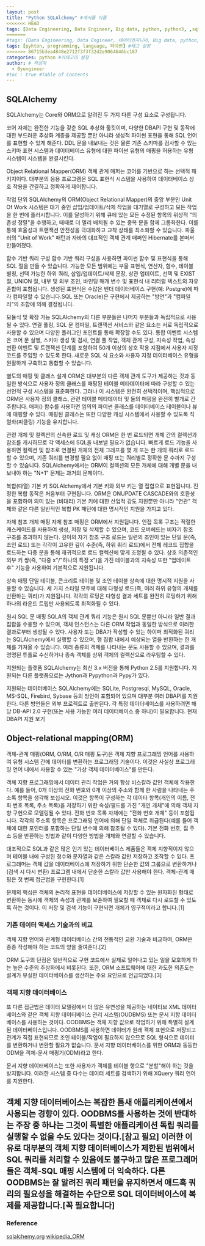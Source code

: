 ```yaml
---
layout: post
title: "Python SQLAlchemy" #게시물 이름
<<<<<<< HEAD
tags: [Data Engineering, Data Engineer, Big data, python, python3, ,sqlalchemy, ORM, ,dbapi, study] #태그 설정
=======
#tags: [Data Engineering, Data Engineer, 데이터엔지니어, Big data, python, python3, ,sqlalchemy, ORM, ,dbapi, study] #태그 설정
tags: [pyhton, programming, language, 파이썬] #태그 설정
>>>>>>> 86715b3ea4848e2712f3f3f32d2e9064646bc187
categories: python #카테고리 설정
author: # 작성자
  - Byungineer
#toc : true #Table of Contents
---
```


## SQLAlchemy

SQLAlchemy는 Core와 ORM으로 알려진 두 가지 다른 구성 요소로 구성됩니다. 

코어 자체는 완전한 기능을 갖춘 SQL 추상화 툴킷이며, 다양한 DBAPI 구현 및 동작에 대한 부드러운 추상화 계층을 제공할 뿐만 아니라 생성적 파이썬 표현을 통해 SQL 언어를 표현할 수 있게 해준다. DDL 문을 내보내는 것은 물론 기존 스키마를 검사할 수 있는 스키마 표현 시스템과 데이터베이스 유형에 대한 파이썬 유형의 매핑을 허용하는 유형 시스템이 시스템을 완결시킨다. 

Object Relational Mapper(ORM) 객체 관계 매퍼는 코어를 기반으로 하는 선택적 패키지이다. 대부분의 응용 프로그램은 SQL 표현식 시스템을 사용하여 데이터베이스 상호 작용을 간결하고 정확하게 제어합니다.


작업 단위
SQLAlchemy의 ORM(Object Relational Mapper)의 중앙 부분인 Unit Of Work 시스템은 대기 중인 삽입/업데이트/삭제 작업을 대기열로 구성하고 모든 작업을 한 번에 플러시합니다. 이를 달성하기 위해 큐에 있는 모든 수정된 항목의 위상적 "의존성 정렬"을 수행하고, 때때로 더 멀리 배치될 수 있는 중복 문을 함께 그룹화한다. 이를 통해 효율성과 트랜잭션 안전성을 극대화하고 교착 상태를 최소화할 수 있습니다. 파울러의 "Unit of Work" 패턴과 자바의 대표적인 객체 관계 매퍼인 Hibernate를 본떠서 만들어졌다.

함수 기반 쿼리 구성
함수 기반 쿼리 구성을 사용하면 파이썬 함수 및 표현식을 통해 SQL 절을 만들 수 있습니다. 가능한 모든 범위에는 부울 표현식, 연산자, 함수, 테이블 별칭, 선택 가능한 하위 쿼리, 삽입/업데이트/삭제 문장, 상관 업데이트, 선택 및 EXIST 절, UNION 절, 내부 및 외부 조인, 바인딩 매개 변수 및 표현식 내 리터럴 텍스트의 자유 혼합이 포함됩니다. 생성된 표현식은 수많은 벤더 데이터베이스 구현(예: Postgre)에 따라 컴파일할 수 있습니다.SQL 또는 Oracle)은 구현에서 제공하는 "방언"과 "컴파일러"의 조합에 의해 결정됩니다.

모듈식 및 확장 가능
SQLAlchemy의 다른 부분들은 나머지 부분들과 독립적으로 사용될 수 있다. 연결 풀링, SQL 문 컴파일, 트랜잭션 서비스와 같은 요소는 서로 독립적으로 사용할 수 있으며 다양한 플러그인 포인트를 통해 확장할 수도 있다. 통합 이벤트 시스템은 코어 문 실행, 스키마 생성 및 검사, 연결 풀 작업, 객체 관계 구성, 지속성 작업, 속성 변환 이벤트 및 트랜잭션 단계를 포함하여 50개 이상의 상호 작용 지점에서 사용자 지정 코드를 주입할 수 있도록 한다. 새로운 SQL 식 요소와 사용자 지정 데이터베이스 유형을 원활하게 구축하고 통합할 수 있습니다.


별도의 매핑 및 클래스 설계
ORM은 대부분의 다른 객체 관계 도구가 제공하는 것과 동일한 방식으로 사용자 정의 클래스를 매핑된 테이블 메타데이터에 따라 구성할 수 있는 선언적 구성 시스템을 표준화한다. 그러나 이 시스템은 완전히 선택적이며, 핵심적으로 ORM은 사용자 정의 클래스, 관련 테이블 메타데이터 및 둘의 매핑을 완전히 별개로 간주합니다. 매퍼() 함수를 사용하면 임의의 파이썬 클래스를 데이터베이스 테이블이나 뷰에 매핑할 수 있다. 매핑된 클래스는 또한 다양한 캐싱 시스템에서 사용할 수 있도록 직렬화(피클링) 기능을 유지합니다.

관련 개체 및 컬렉션의 신속한 로드 및 캐싱
ORM은 한 번 로드되면 개체 간의 컬렉션과 참조를 캐시하므로 각 액세스에 SQL을 내보낼 필요가 없습니다. 빠르게 로드 기능을 사용하면 컬렉션 및 참조로 연결된 개체의 전체 그래프를 몇 개 또는 한 개의 쿼리로 로드할 수 있으며, 기존 쿼리를 변경할 필요 없이 매핑 또는 쿼리별로 정확한 문 수까지 구성할 수 있습니다. SQLAlchemy에서는 ORM이 컬렉션의 모든 개체에 대해 개별 문을 내보내야 하는 "N+1" 문제는 과거의 문제이다.

복합(다열) 기본 키
SQLAlchemy에서 기본 키와 외부 키는 열 집합으로 표현됩니다. 진정한 복합 동작은 처음부터 구현됩니다. ORM은 ONUPDATE CASCADE와의 호환성을 포함하여 의미 있는 (비대리) 기본 키에 대한 산업적 강도 지원뿐만 아니라 "연관" 객체와 같은 다른 일반적인 복합 PK 패턴에 대한 명시적인 지원을 가지고 있다.

자체 참조 개체 매핑
자체 참조 매핑은 ORM에서 지원됩니다. 인접 목록 구조는 적절한 캐스케이드를 사용하여 생성, 저장 및 삭제할 수 있으며, 코드 오버헤드는 비자기 참조 구조를 초과하지 않는다. 깊이의 자기 참조 구조 로드는 일련의 조인이 있는 단일 문(즉, 조인 로드) 또는 각각이 고유한 깊이 수준(즉, 하위 쿼리 로드)에서 전체 레코드 집합을 로드하는 다중 문을 통해 재귀적으로 로드 컬렉션에 맞게 조정될 수 있다. 상호 의존적인 외부 키 쌍(즉, "다중 x"/"하나의 특정 x")을 가진 테이블과의 지속성 또한 "업데이트 후" 기능을 사용하여 기본적으로 지원됩니다.

상속 매핑
단일 테이블, 콘크리트 테이블 및 조인 테이블 상속에 대한 명시적 지원을 사용할 수 있습니다. 세 가지 스타일 모두에 대해 다형성 로드(즉, 여러 하위 유형의 개체를 반환하는 쿼리)가 지원됩니다. 각각의 로딩은 다형성 결과 세트를 완전히 로딩하기 위해 하나의 라운드 트립만 사용되도록 최적화될 수 있다.

원시 SQL 문 매핑
SQLA의 객체 관계 쿼리 기능은 원시 SQL 문뿐만 아니라 일반 결과 집합을 수용할 수 있으며, 객체 인스턴스는 다른 ORM 작업과 동일한 방식으로 이러한 결과로부터 생성될 수 있다. 사용자 또는 DBA가 작성할 수 있는 하이퍼 최적화된 쿼리는 SQLAlchemy에서 실행할 수 있으며, 행 집합 내에서 예상되는 열을 반환하는 한 개체를 가져올 수 있습니다. 여러 종류의 객체를 나타내는 문도 사용할 수 있으며, 결과를 명명된 튜플로 수신하거나 종속 객체를 상위 객체의 컬렉션으로 라우팅할 수 있다.


지원되는 플랫폼
SQLAlchemy는 최신 3.x 버전을 통해 Python 2.5를 지원합니다. 지원되는 다른 플랫폼으로는 Jython과 Pypython과 Pypy가 있다.

지원되는 데이터베이스
SQLAlchemy에는 SQLite, Postgresql, MySQL, Oracle, MS-SQL, Firebird, Sybase 등의 방언이 포함되어 있으며 대부분 여러 DBAPI를 지원한다. 다른 방언들은 외부 프로젝트로 출판된다. 각 특정 데이터베이스를 사용하려면 해당 DB-API 2.0 구현(또는 사용 가능한 여러 데이터베이스 중 하나)이 필요합니다. 현재 DBAPI 지원 보기



## Object-relational mapping(ORM)
객체-관계 매핑(ORM, O/RM, O/R 매핑 도구)은 객체 지향 프로그래밍 언어를 사용하여 유형 시스템 간에 데이터를 변환하는 프로그래밍 기술이다. 이것은 사실상 프로그래밍 언어 내에서 사용할 수 있는 "가상 객체 데이터베이스"를 만든다. 

객체 지향 프로그래밍에서 데이터 관리 작업은 거의 항상 비스칼라 값인 객체에 작용한다. 예를 들어, 0개 이상의 전화 번호와 0개 이상의 주소와 함께 한 사람을 나타내는 주소록 항목을 생각해 보십시오. 이것은 항목이 구성하는 각 데이터 항목(개인의 이름, 전화 번호 목록, 주소 목록)을 저장하기 위한 속성/필드를 가진 "개인 개체"에 의해 객체 지향 구현으로 모델링될 수 있다. 
전화 번호 목록 자체에는 "전화 번호 개체" 등이 포함됩니다. 각각의 주소록 항목은 프로그래밍 언어에 의해 단일 객체로 취급된다(예를 들어 객체에 대한 포인터를 포함하는 단일 변수에 의해 참조될 수 있다). 기본 전화 번호, 집 주소 등을 반환하는 방법과 같이 다양한 방법을 개체와 연결할 수 있습니다.

대조적으로 SQL과 같은 많은 인기 있는 데이터베이스 제품들은 객체 지향적이지 않으며 테이블 내에 구성된 정수와 문자열과 같은 스칼라 값만 저장하고 조작할 수 있다. 프로그래머는 객체 값을 데이터베이스에 저장하기 위한 단순한 값의 그룹으로 변환하거나(검색 시 다시 변환) 프로그램 내에서 단순한 스칼라 값만 사용해야 한다. 객체-관계 매핑은 첫 번째 접근법을 구현한다.[1]

문제의 핵심은 객체의 논리적 표현을 데이터베이스에 저장할 수 있는 원자화된 형태로 변환하는 동시에 객체의 속성과 관계를 보존하여 필요할 때 객체로 다시 로드할 수 있도록 하는 것이다. 이 저장 및 검색 기능이 구현되면 개체가 영구적이라고 합니다.[1]

### 기존 데이터 액세스 기술과의 비교
객체 지향 언어와 관계형 데이터베이스 간의 전통적인 교환 기술과 비교하여, ORM은 종종 작성해야 하는 코드의 양을 줄여준다.[2]

ORM 도구의 단점은 일반적으로 구현 코드에서 실제로 일어나고 있는 일을 모호하게 하는 높은 수준의 추상화에서 비롯된다. 또한, ORM 소프트웨어에 대한 과도한 의존도는 설계가 부실한 데이터베이스를 생산하는 주요 요인으로 언급되었다.[3]


### 객체 지향 데이터베이스
또 다른 접근법은 데이터 모델링에서 더 많은 유연성을 제공하는 네이티브 XML 데이터베이스와 같은 객체 지향 데이터베이스 관리 시스템(OUDBMS) 또는 문서 지향 데이터베이스를 사용하는 것이다. OODBMS는 객체 지향 값으로 작업하기 위해 특별히 설계된 데이터베이스입니다. OODBMS를 사용하면 데이터가 원래 객체 표현으로 저장되고 관계가 직접 표현되므로 조인 테이블/작업이 필요하지 않으므로 SQL 형식으로 데이터를 변환하거나 변환할 필요가 없습니다. 문서 지향 데이터베이스를 위한 ORM과 동등한 ODM을 객체-문서 매핑기(ODM)라고 한다.

문서 지향 데이터베이스는 또한 사용자가 객체를 테이블 행으로 "분할"해야 하는 것을 방지합니다. 이러한 시스템 중 다수는 데이터 세트를 검색하기 위해 XQuery 쿼리 언어를 지원한다.

객체 지향 데이터베이스는 복잡한 틈새 애플리케이션에서 사용되는 경향이 있다. OODBMS를 사용하는 것에 반대하는 주장 중 하나는 그것이 특별한 애플리케이션 독립 쿼리를 실행할 수 없을 수도 있다는 것이다.[참고 필요] 이러한 이유로 대부분의 객체 지향 데이터베이스가 제한된 범위에서 SQL 쿼리를 처리할 수 있음에도 불구하고 많은 프로그래머들은 객체-SQL 매핑 시스템에 더 익숙하다. 다른 OODBMS는 잘 알려진 쿼리 패턴을 유지하면서 애드혹 쿼리의 필요성을 해결하는 수단으로 SQL 데이터베이스에 복제를 제공합니다.[꼭 필요합니다]
---
### Reference
[sqlalchemy.org](sqlalchemy-link)
[wikipedia_ORM](orm-link)


[sqlalchemy-link]: https://www.sqlalchemy.org/
[orm-link]: https://en.wikipedia.org/wiki/Object%E2%80%93relational_mapping